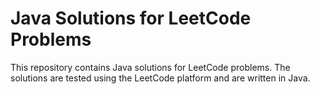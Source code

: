 # Java Solutions for LeetCode Problems

This repository contains Java solutions for LeetCode problems. The solutions are tested using the LeetCode platform and are written in Java.